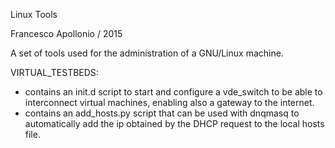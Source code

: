 Linux Tools

Francesco Apollonio / 2015 

A set of tools used for the administration of a GNU/Linux machine.

VIRTUAL_TESTBEDS:
* contains an init.d script to start and configure a vde_switch to be able to interconnect virtual machines, enabling also a gateway to the internet.
* contains an add_hosts.py script that can be used with dnqmasq to automatically add the ip obtained by the DHCP request to the local hosts file.

